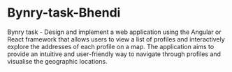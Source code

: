# Bynry-task-Bhendi
Bynry task  - Design and implement a web application using the Angular or React framework that allows users to view a list of profiles and interactively explore the addresses of each profile on a map. The application aims to provide an intuitive and user-friendly way to navigate through profiles and visualise the geographic locations.
